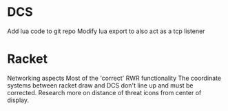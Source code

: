DCS
===
Add lua code to git repo
Modify lua export to also act as a tcp listener

Racket
======
Networking aspects
Most of the 'correct' RWR functionality
The coordinate systems between racket draw and DCS don't line up and must be corrected.
Research more on distance of threat icons from center of display.
